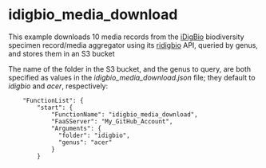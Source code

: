# idigbio_media_download

This example downloads 10 media records from the [iDigBio](https://idigbio.org) biodiversity specimen record/media aggregator using its [ridigbio](https://cran.r-project.org/web/packages/ridigbio/index.html) API, queried by genus, and stores them in an S3 bucket

The name of the folder in the S3 bucket, and the genus to query, are both specified as values in the *idigbio_media_download.json* file; they default to *idigbio* and *acer*, respectively:

```
    "FunctionList": {
        "start": {
            "FunctionName": "idigbio_media_download",
            "FaaSServer": "My_GitHub_Account",
            "Arguments": {
              "folder": "idigbio",
              "genus": "acer"
            }
        }
```

